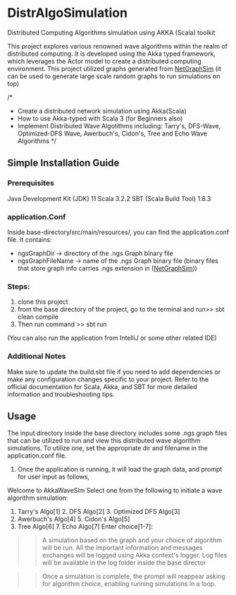 # DistrAlgoSimulation
Distributed Computing Algorithms simulation using AKKA (Scala) toolkit

This project explores various renowned wave algorithms within the realm of distributed computing. It is developed using the Akka typed framework, which leverages the Actor model to create a distributed computing environment. This project utilized graphs generated from [NetGraphSim](https://github.com/0x1DOCD00D/NetGameSim) (it can be used to generate large scale random graphs to run simulations on top)

/*
- Create a distributed network simulation using Akka(Scala)
- How to use Akka-typed with Scala 3 (for Beginners also) 
- Implement Distributed Wave Algotithms including: Tarry's, DFS-Wave, Optimized-DFS Wave, Awerbuch's, Cidon's, Tree and Echo Wave Algorithms
*/


## Simple Installation  Guide

### Prerequisites
Java Development Kit (JDK) 11
Scala 3.2.2
SBT (Scala Build Tool) 1.8.3


### application.Conf
Inside base-directory/src/main/resources/, you can find the application.conf file. It contains:
-  ngsGraphDir -> directory of the .ngs Graph binary file
-  ngsGraphFileName -> name of the .ngs Graph binary file
(binary files that store graph info carries .ngs extension in ([NetGraphSim](https://github.com/0x1DOCD00D/NetGameSim)))

### Steps:
1. clone this project
2. from the base directory of the project, go to the terminal and run>> sbt clean compile
3. Then run command >> sbt run

(You can also run the application from IntelliJ or some other related IDE)

### Additional Notes
Make sure to update the build.sbt file if you need to add dependencies or make any configuration changes specific to your project.
Refer to the official documentation for Scala, Akka, and SBT for more detailed information and troubleshooting tips.



## Usage
The input directory inside the base directory includes some .ngs graph files that can be utilized to run and view this distributed wave algorithm simulations. To utilize one, set the appropriate dir and filename in the application.conf file.

1. Once the application is running, it will load the graph data, and prompt for user input as follows,

Welcome to AkkaWaveSim
Select one from the following to initiate a wave algorithm simulation:
1. Tarry's Algo[1]      2. DFS Algo[2]          3. Optimized DFS Algo[3]        
4. Awerbuch's Algo[4]   5. Cidon's Algo[5]
6. Tree Algo[6]          7. Echo Algo[7]
Enter choice[1-7]:

>> A simulation based on the graph and your choice of algorithm will be run. All the important information and messages exchanges will be logged using Akka context's logger. Log files will be available in the log folder inside the base director   

>> Once a simulation is complete, the prompt will reappear asking for algorithm choice, enabling running simulations in a loop.

 
